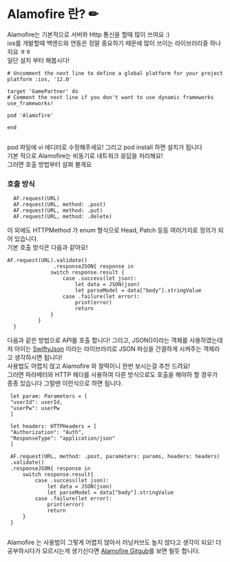 # Alamofire 란? ✏
Alamofire는 기본적으로 서버와 Http 통신을 할때 많이 쓰여요 :)   
ios를 개발할때 백엔드와 연동은 정말 중요하기 때문에 많이 쓰이는 라이브러리중 하나지요 ㅎㅎ  
일단 설치 부터 해봅시다!   
  ```
  # Uncomment the next line to define a global platform for your project
  platform :ios, '12.0'

  target 'GamePartner' do
  # Comment the next line if you don't want to use dynamic frameworks
  use_frameworks!

  pod 'Alamofire'

  end


  ```

pod 파일에 vi 에디터로 수정해주세요! 그리고 pod install 하면 설치가 됩니다   
기본 적으로 Alamofire는 비동기로 네트워크 응답을 처리해요!   
그러면 호출 방법부터 살펴 볼게요   

### 호출 방식
  ```
	AF.request(URL)
	AF.request(URL, method: .post)
	AF.request(URL, method: .put)
	AF.request(URL, method: .delete)

  ```
   이 외에도 HTTPMethod 가 enum 형식으로 Head, Patch 등등 여러가지로 정의가 되어 있습니다.   
   기본 호출 방식은 다음과 같아요!  
  ```
  AF.request(URL).validate()
				 .responseJSON{ response in
                switch response.result {
					case .success(let json):
						let data = JSON(json)
						let parseModel = data["body"].stringValue
					case .failure(let error):
						print(error)
						return
                }
            }
    }
  ```
  다음과 같은 방법으로 API를 호출 합니다! 그리고, JSON()이라는 객체를 사용하였는데 저 아이는 [SwiftyJson](https://github.com/SwiftyJSON/SwiftyJSON) 이라는 라이브러리로 JSON 파싱을 간결하게 시켜주는 객체라고 생각하시면 됩니다!   
  사용법도 어렵지 않고 Alamofire 와 찰떡이니 한번 보시는걸 추천 드려요!   
  그러면 파라메터와 HTTP 헤더를 사용하여 다른 방식으로도 호출을 해야하 할 경우가 종종 있습니다 그럴땐 이런식으로 하면 됩니다.   
   ```
    let param: Parameters = [
    "userId": userId,
    "userPw": userPw
	]
	
	let headers: HTTPHeaders = [
	"Authorization": "Auth",
	"ResponseType": "application/json"
	]
	
	AF.request(URL, method: .post, parameters: params, headers: headers)
    .validate()
    .responseJSON{ response in
		switch response.result{
			case .success(let json):
				let data = JSON(json)
				let parseModel = data["body"].stringValue
			case .failure(let error):
				print(error)
				return
        }
    }
	
   ```
   
   Alamofire 는 사용법이 그렇게 어렵지 않아서 러닝커브도 높지 않다고 생각이 되요! 더 공부하시다가 모르시는게 생기신다면 [Alamofire Gitgub](https://github.com/Alamofire/Alamofire)를 보면 될듯 합니다.
  